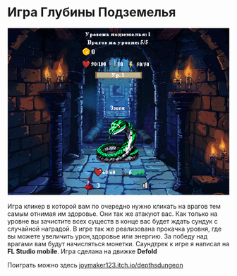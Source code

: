# Игра Глубины Подземелья
![depthsofthedungeon](https://github.com/Igor20099/dungeon-game/blob/main/Screenshot_1.png)

Игра кликер в которой вам по очередно нужно кликать на врагов тем самым отнимая им здоровье. Они так же атакуют вас. Как только на уровне вы зачистите всех существ в конце вас будет ждать сундук с случайной наградой. В игре так же реализована прокачка уровня, где вы можете увеличить урон,здоровье или энергию. За победу над врагами вам будут начисляться монетки. Саундтрек к игре я написал на **FL Studio mobile**. Игра сделана на движке **Defold**

Поиграть можно здесь [joymaker123.itch.io/depthsdungeon](https://joymaker123.itch.io/depthsdungeon)
